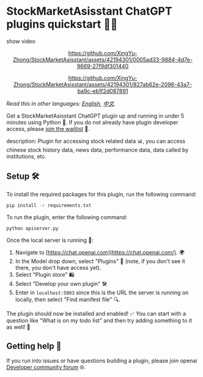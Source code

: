 # StockMarketAsisstant ChatGPT plugins quickstart 🚀💼

show video

<div align="center">

https://github.com/XingYu-Zhong/StockMarketAsisstant/assets/42194301/0005ad33-9884-4d7e-9669-27f9df301440

</div>

<div align="center">

https://github.com/XingYu-Zhong/StockMarketAsisstant/assets/42194301/827ab62e-2096-43a7-ba9c-eb1f2d087891

</div>

*Read this in other languages: [English](README.md), [中文](README_ZH.md).*

Get a StockMarketAsisstant ChatGPT plugin up and running in under 5 minutes using Python 🐍. If you do not already have plugin developer access, please [join the waitlist](https://openai.com/waitlist/plugins) 📜.

description: Plugin for accessing stock related data 📊, you can access chinese stock history data, news data, performance data, data called by institutions, etc.

## Setup 🛠

To install the required packages for this plugin, run the following command:

```bash
pip install -r requirements.txt
```

To run the plugin, enter the following command:

```bash
python apiserver.py
```

Once the local server is running 🏃:

1. Navigate to [https://chat.openai.com](https://chat.openai.com/). 🌍
2. In the Model drop down, select "Plugins" 📑 (note, if you don't see it there, you don't have access yet).
3. Select "Plugin store" 🛍
4. Select "Develop your own plugin" 🛠
5. Enter in `localhost:5003` since this is the URL the server is running on locally, then select "Find manifest file" 🔍.

The plugin should now be installed and enabled! ✅ You can start with a question like "What is on my todo list" and then try adding something to it as well! 📝

## Getting help 🙋

If you run into issues or have questions building a plugin, please join openai [Developer community forum](https://community.openai.com/c/chat-plugins/20) 🌐.